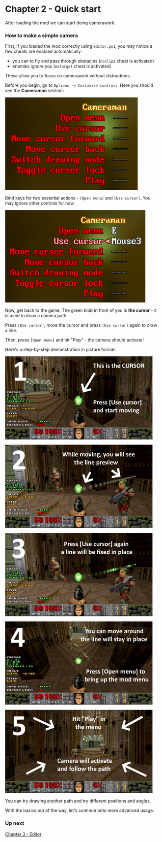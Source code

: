 # Chapter 2 - Quick start

After loading the mod we can start doing camerawork.

### How to make a simple camera

First, if you loaded the mod correctly using `editor.ps1`, you may notice a few cheats are enabled automatically:
- you can to fly and pass through obstacles (`noclip2` cheat is activated)
- enemies ignore you (`notarget` cheat is activated)

These allow you to focus on camerawork without distractions.

Before you begin, go to `Options -> Customize controls`. Here you should see the **Cameraman** section:

![](img/cman-controls.png)

Bind keys for two essential actions - `[Open menu]` and `[Use cursor]`. You may ignore other controls for now.

![](img/cman-controls-filled.png)

Now, get back to the game. The green blob in front of you is **the cursor** - it is used to draw a camera path.

Press `[Use cursor]`, move the cursor and press `[Use cursor]` again to draw a line.

Then, press `[Open menu]` and hit "Play" - the camera should activate!

Here's a step-by-step demonstration in picture format:

![](img/cman-first-draw-1.png)

![](img/cman-first-draw-2.png)

![](img/cman-first-draw-3.png)

![](img/cman-first-draw-4.png)

![](img/cman-first-draw-5.png)

You can try drawing another path and try different positions and angles.

With the basics out of the way, let's continue onto more advanced usage.

### Up next

[Chapter 3 - Editor](ch03.editor.md)
